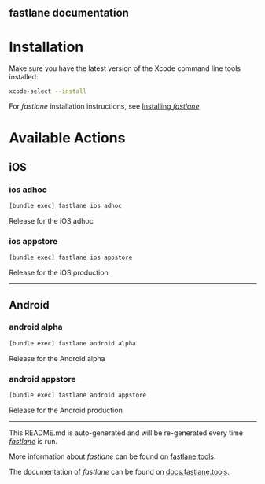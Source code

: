 fastlane documentation
----

# Installation

Make sure you have the latest version of the Xcode command line tools installed:

```sh
xcode-select --install
```

For _fastlane_ installation instructions, see [Installing _fastlane_](https://docs.fastlane.tools/#installing-fastlane)

# Available Actions

## iOS

### ios adhoc

```sh
[bundle exec] fastlane ios adhoc
```

Release for the iOS adhoc

### ios appstore

```sh
[bundle exec] fastlane ios appstore
```

Release for the iOS production

----


## Android

### android alpha

```sh
[bundle exec] fastlane android alpha
```

Release for the Android alpha

### android appstore

```sh
[bundle exec] fastlane android appstore
```

Release for the Android production

----

This README.md is auto-generated and will be re-generated every time [_fastlane_](https://fastlane.tools) is run.

More information about _fastlane_ can be found on [fastlane.tools](https://fastlane.tools).

The documentation of _fastlane_ can be found on [docs.fastlane.tools](https://docs.fastlane.tools).
